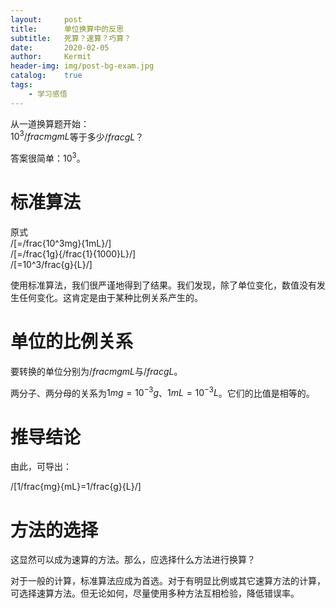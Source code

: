 ```yaml
---
layout:     post
title:      单位换算中的反思
subtitle:   死算？速算？巧算？
date:       2020-02-05
author:     Kermit
header-img: img/post-bg-exam.jpg
catalog:    true
tags:
    - 学习感悟
---
```

从一道换算题开始：  
$10^3/frac{mg}{mL}$等于多少$/frac{g}{L}$？

答案很简单：$10^3$。

# 标准算法
原式  
/[=/frac{10^3mg}{1mL}/]  
/[=/frac{1g}{/frac{1}{1000}L}/]  
/[=10^3/frac{g}{L}/]

使用标准算法，我们很严谨地得到了结果。我们发现，除了单位变化，数值没有发生任何变化。这肯定是由于某种比例关系产生的。
# 单位的比例关系
要转换的单位分别为$/frac{mg}{mL}$与$/frac{g}{L}$。

两分子、两分母的关系为$1mg=10^{-3}g$、$1mL=10^{-3}L$。它们的比值是相等的。
# 推导结论
由此，可导出：

/[1/frac{mg}{mL}=1/frac{g}{L}/]
# 方法的选择
这显然可以成为速算的方法。那么，应选择什么方法进行换算？

对于一般的计算，标准算法应成为首选。对于有明显比例或其它速算方法的计算，可选择速算方法。但无论如何，尽量使用多种方法互相检验，降低错误率。